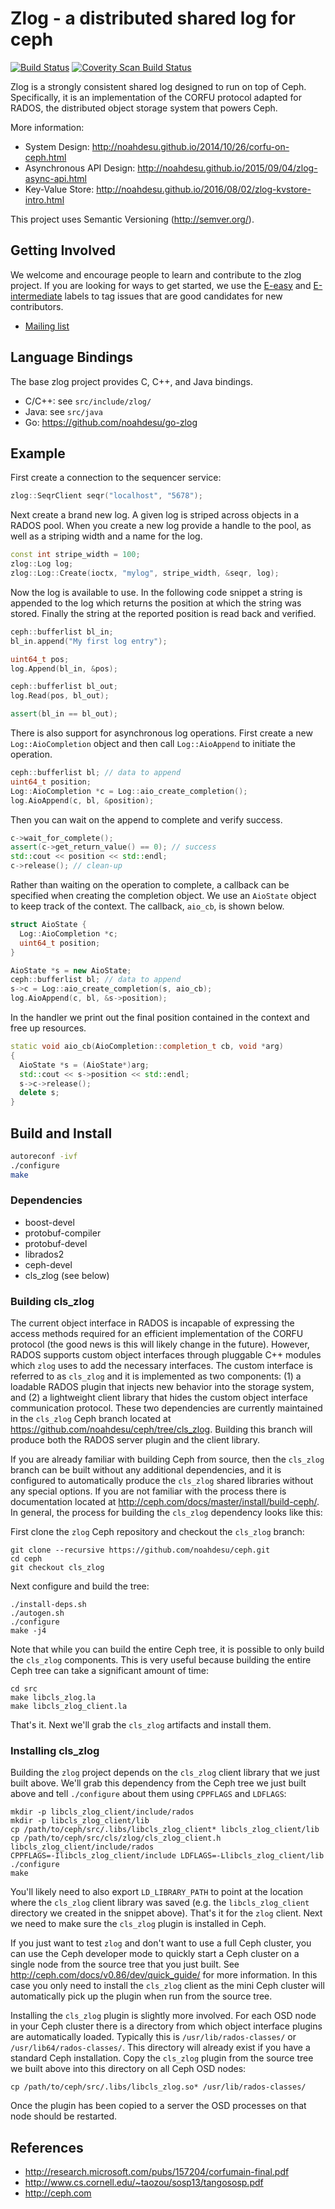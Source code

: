 # Zlog - a distributed shared log for ceph

[![Build Status](https://travis-ci.org/noahdesu/zlog.svg?branch=master)](https://travis-ci.org/noahdesu/zlog) [![Coverity Scan Build Status](https://scan.coverity.com/projects/9894/badge.svg)](https://scan.coverity.com/projects/noahdesu-zlog)

Zlog is a strongly consistent shared log designed to run on top of Ceph.
Specifically, it is an implementation of the CORFU protocol adapted for RADOS,
the distributed object storage system that powers Ceph.

More information:

* System Design: http://noahdesu.github.io/2014/10/26/corfu-on-ceph.html
* Asynchronous API Design: http://noahdesu.github.io/2015/09/04/zlog-async-api.html
* Key-Value Store: http://noahdesu.github.io/2016/08/02/zlog-kvstore-intro.html

This project uses Semantic Versioning (http://semver.org/).

## Getting Involved

We welcome and encourage people to learn and contribute to the zlog project. If you are looking for ways to get started, we use the [E-easy](https://github.com/noahdesu/zlog/issues?q=is%3Aissue+is%3Aopen+label%3AE-easy) and [E-intermediate](https://github.com/noahdesu/zlog/issues?q=is%3Aissue+is%3Aopen+label%3AE-intermediate) labels to tag issues that are good candidates for new contributors.

* [Mailing list](https://groups.google.com/forum/#!forum/cruzdb)

## Language Bindings

The base zlog project provides C, C++, and Java bindings.

* C/C++: see `src/include/zlog/`
* Java: see `src/java`
* Go: https://github.com/noahdesu/go-zlog

## Example

First create a connection to the sequencer service:

```c++
zlog::SeqrClient seqr("localhost", "5678");
```

Next create a brand new log. A given log is striped across objects in a RADOS
pool.  When you create a new log provide a handle to the pool, as well as a
striping width and a name for the log.

```c++
const int stripe_width = 100;
zlog::Log log;
zlog::Log::Create(ioctx, "mylog", stripe_width, &seqr, log);
```

Now the log is available to use. In the following code snippet a string is
appended to the log which returns the position at which the string was stored.
Finally the string at the reported position is read back and verified.

```c++
ceph::bufferlist bl_in;
bl_in.append("My first log entry");

uint64_t pos;
log.Append(bl_in, &pos);

ceph::bufferlist bl_out;
log.Read(pos, bl_out);

assert(bl_in == bl_out);
```

There is also support for asynchronous log operations. First create a new `Log::AioCompletion` object and then call `Log::AioAppend` to initiate the operation.

```c++
ceph::bufferlist bl; // data to append
uint64_t position;
Log::AioCompletion *c = Log::aio_create_completion();
log.AioAppend(c, bl, &position);
```

Then you can wait on the append to complete and verify success.

```c++
c->wait_for_complete();
assert(c->get_return_value() == 0); // success
std::cout << position << std::endl;
c->release(); // clean-up
```

Rather than waiting on the operation to complete, a callback can be specified when creating the completion object. We use an `AioState` object to keep track of the context. The callback, `aio_cb`, is shown below.

```c++
struct AioState {
  Log::AioCompletion *c;
  uint64_t position;
}

AioState *s = new AioState;
ceph::bufferlist bl; // data to append
s->c = Log::aio_create_completion(s, aio_cb);
log.AioAppend(c, bl, &s->position);
```

In the handler we print out the final position contained in the context and free up resources.

```c++
static void aio_cb(AioCompletion::completion_t cb, void *arg)
{
  AioState *s = (AioState*)arg;
  std::cout << s->position << std::endl;
  s->c->release();
  delete s;
}
```

## Build and Install

```bash
autoreconf -ivf
./configure
make
```

### Dependencies

* boost-devel
* protobuf-compiler
* protobuf-devel
* librados2
* ceph-devel
* cls_zlog (see below)

### Building cls_zlog

The current object interface in RADOS is incapable of expressing the access
methods required for an efficient implementation of the CORFU protocol (the
good news is this will likely change in the future).  However, RADOS
supports custom object interfaces through pluggable C++ modules which `zlog`
uses to add the necessary interfaces. The custom interface is referred to as
`cls_zlog` and it is implemented as two components: (1) a loadable RADOS
plugin that injects new behavior into the storage system, and (2) a
lightweight client library that hides the custom object interface
communication protocol. These two dependencies are currently maintained in the
`cls_zlog` Ceph branch located at
https://github.com/noahdesu/ceph/tree/cls_zlog. Building this branch will
produce both the RADOS server plugin and the client library.

If you are already familiar with building Ceph from source, then the
`cls_zlog` branch can be built without any additional dependencies, and it is
configured to automatically produce the `cls_zlog` shared libraries without
any special options. If you are not familiar with the process there is
documentation located at http://ceph.com/docs/master/install/build-ceph/. In
general, the process for building the `cls_zlog` dependency looks like this:

First clone the `zlog` Ceph repository and checkout the `cls_zlog` branch:

```
git clone --recursive https://github.com/noahdesu/ceph.git
cd ceph
git checkout cls_zlog
```

Next configure and build the tree:

```
./install-deps.sh
./autogen.sh
./configure
make -j4
```

Note that while you can build the entire Ceph tree, it is possible to only
build the `cls_zlog` components. This is very useful because building the
entire Ceph tree can take a significant amount of time:

```
cd src
make libcls_zlog.la
make libcls_zlog_client.la
```

That's it. Next we'll grab the `cls_zlog` artifacts and install them.

### Installing cls_zlog

Building the `zlog` project depends on the `cls_zlog` client library that we
just built above. We'll grab this dependency from the Ceph tree we just built
above and tell `./configure` about them using `CPPFLAGS` and `LDFLAGS`:

```
mkdir -p libcls_zlog_client/include/rados
mkdir -p libcls_zlog_client/lib
cp /path/to/ceph/src/.libs/libcls_zlog_client* libcls_zlog_client/lib
cp /path/to/ceph/src/cls/zlog/cls_zlog_client.h libcls_zlog_client/include/rados
CPPFLAGS=-Ilibcls_zlog_client/include LDFLAGS=-Llibcls_zlog_client/lib ./configure
make
```

You'll likely need to also export `LD_LIBRARY_PATH` to point at the location
where the `cls_zlog` client library was saved (e.g. the `libcls_zlog_client`
        directory we created in the snippet above). That's it for the `zlog`
client. Next we need to make sure the `cls_zlog` plugin is installed in Ceph.

If you just want to test `zlog` and don't want to use a full Ceph cluster, you
can use the Ceph developer mode to quickly start a Ceph cluster on a single
node from the source tree that you just built. See
http://ceph.com/docs/v0.86/dev/quick_guide/ for more information. In this case
you only need to install the `cls_zlog` client as the mini Ceph cluster will
automatically pick up the plugin when run from the source tree.

Installing the `cls_zlog` plugin is slightly more involved. For each OSD node
in your Ceph cluster there is a directory from which object interface plugins
are automatically loaded. Typically this is `/usr/lib/rados-classes/` or
`/usr/lib64/rados-classes/`. This directory will already exist if you have a
standard Ceph installation. Copy the `cls_zlog` plugin from the source tree we
built above into this directory on all Ceph OSD nodes:

```
cp /path/to/ceph/src/.libs/libcls_zlog.so* /usr/lib/rados-classes/
```

Once the plugin has been copied to a server the OSD processes on that node
should be restarted.

## References

* http://research.microsoft.com/pubs/157204/corfumain-final.pdf
* http://www.cs.cornell.edu/~taozou/sosp13/tangososp.pdf
* http://ceph.com
